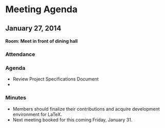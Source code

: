 # Meeting Agenda
## January 27, 2014
#### Room: Meet in front of dining hall

### Attendance

### Agenda
- Review Project Specifications Document
- 

### Minutes
- Members should finalize their contributions and acquire development environment for LaTeX.
- Next meeting booked for this coming Friday, January 31.